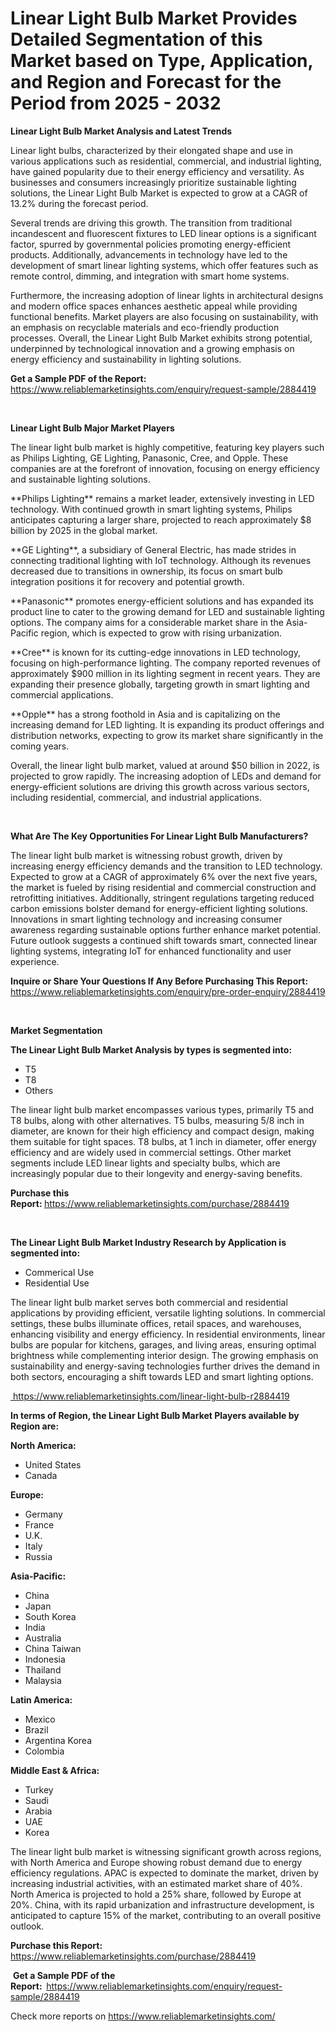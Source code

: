 <p><h1>Linear Light Bulb Market Provides Detailed Segmentation of this Market based on Type, Application, and Region and Forecast for the Period from 2025 - 2032</h1></p><p><strong>Linear Light Bulb Market Analysis and Latest Trends</strong></p>
<p><p>Linear light bulbs, characterized by their elongated shape and use in various applications such as residential, commercial, and industrial lighting, have gained popularity due to their energy efficiency and versatility. As businesses and consumers increasingly prioritize sustainable lighting solutions, the Linear Light Bulb Market is expected to grow at a CAGR of 13.2% during the forecast period.</p><p>Several trends are driving this growth. The transition from traditional incandescent and fluorescent fixtures to LED linear options is a significant factor, spurred by governmental policies promoting energy-efficient products. Additionally, advancements in technology have led to the development of smart linear lighting systems, which offer features such as remote control, dimming, and integration with smart home systems. </p><p>Furthermore, the increasing adoption of linear lights in architectural designs and modern office spaces enhances aesthetic appeal while providing functional benefits. Market players are also focusing on sustainability, with an emphasis on recyclable materials and eco-friendly production processes. Overall, the Linear Light Bulb Market exhibits strong potential, underpinned by technological innovation and a growing emphasis on energy efficiency and sustainability in lighting solutions.</p></p>
<p><strong>Get a Sample PDF of the Report:&nbsp;</strong> <a href="https://www.reliablemarketinsights.com/enquiry/request-sample/2884419?utm_campaign=2538&utm_medium=2&utm_source=Github&utm_content=ia&utm_term=13032025&utm_id=linear-light-bulb">https://www.reliablemarketinsights.com/enquiry/request-sample/2884419</a></p>
<p>&nbsp;</p>
<p><strong>Linear Light Bulb Major Market Players</strong></p>
<p><p>The linear light bulb market is highly competitive, featuring key players such as Philips Lighting, GE Lighting, Panasonic, Cree, and Opple. These companies are at the forefront of innovation, focusing on energy efficiency and sustainable lighting solutions.</p><p>**Philips Lighting** remains a market leader, extensively investing in LED technology. With continued growth in smart lighting systems, Philips anticipates capturing a larger share, projected to reach approximately $8 billion by 2025 in the global market.</p><p>**GE Lighting**, a subsidiary of General Electric, has made strides in connecting traditional lighting with IoT technology. Although its revenues decreased due to transitions in ownership, its focus on smart bulb integration positions it for recovery and potential growth.</p><p>**Panasonic** promotes energy-efficient solutions and has expanded its product line to cater to the growing demand for LED and sustainable lighting options. The company aims for a considerable market share in the Asia-Pacific region, which is expected to grow with rising urbanization.</p><p>**Cree** is known for its cutting-edge innovations in LED technology, focusing on high-performance lighting. The company reported revenues of approximately $900 million in its lighting segment in recent years. They are expanding their presence globally, targeting growth in smart lighting and commercial applications.</p><p>**Opple** has a strong foothold in Asia and is capitalizing on the increasing demand for LED lighting. It is expanding its product offerings and distribution networks, expecting to grow its market share significantly in the coming years.</p><p>Overall, the linear light bulb market, valued at around $50 billion in 2022, is projected to grow rapidly. The increasing adoption of LEDs and demand for energy-efficient solutions are driving this growth across various sectors, including residential, commercial, and industrial applications.</p></p>
<p>&nbsp;</p>
<p><strong>What Are The Key Opportunities For Linear Light Bulb Manufacturers?</strong></p>
<p><p>The linear light bulb market is witnessing robust growth, driven by increasing energy efficiency demands and the transition to LED technology. Expected to grow at a CAGR of approximately 6% over the next five years, the market is fueled by rising residential and commercial construction and retrofitting initiatives. Additionally, stringent regulations targeting reduced carbon emissions bolster demand for energy-efficient lighting solutions. Innovations in smart lighting technology and increasing consumer awareness regarding sustainable options further enhance market potential. Future outlook suggests a continued shift towards smart, connected linear lighting systems, integrating IoT for enhanced functionality and user experience.</p></p>
<p><strong>Inquire or Share Your Questions If Any Before Purchasing This Report:</strong> <a href="https://www.reliablemarketinsights.com/enquiry/pre-order-enquiry/2884419?utm_campaign=2538&utm_medium=2&utm_source=Github&utm_content=ia&utm_term=13032025&utm_id=linear-light-bulb">https://www.reliablemarketinsights.com/enquiry/pre-order-enquiry/2884419</a></p>
<p>&nbsp;</p>
<p><strong>Market Segmentation</strong></p>
<p><strong>The Linear Light Bulb Market Analysis by types is segmented into:</strong></p>
<p><ul><li>T5</li><li>T8</li><li>Others</li></ul></p>
<p><p>The linear light bulb market encompasses various types, primarily T5 and T8 bulbs, along with other alternatives. T5 bulbs, measuring 5/8 inch in diameter, are known for their high efficiency and compact design, making them suitable for tight spaces. T8 bulbs, at 1 inch in diameter, offer energy efficiency and are widely used in commercial settings. Other market segments include LED linear lights and specialty bulbs, which are increasingly popular due to their longevity and energy-saving benefits.</p></p>
<p><strong>Purchase this Report:&nbsp;</strong><a href="https://www.reliablemarketinsights.com/purchase/2884419?utm_campaign=2538&utm_medium=2&utm_source=Github&utm_content=ia&utm_term=13032025&utm_id=linear-light-bulb">https://www.reliablemarketinsights.com/purchase/2884419</a></p>
<p>&nbsp;</p>
<p><strong>The Linear Light Bulb Market Industry Research by Application is segmented into:</strong></p>
<p><ul><li>Commerical Use</li><li>Residential Use</li></ul></p>
<p><p>The linear light bulb market serves both commercial and residential applications by providing efficient, versatile lighting solutions. In commercial settings, these bulbs illuminate offices, retail spaces, and warehouses, enhancing visibility and energy efficiency. In residential environments, linear bulbs are popular for kitchens, garages, and living areas, ensuring optimal brightness while complementing interior design. The growing emphasis on sustainability and energy-saving technologies further drives the demand in both sectors, encouraging a shift towards LED and smart lighting options.</p></p>
<p><a href="https://www.reliablemarketinsights.com/linear-light-bulb-r2884419?utm_campaign=2538&utm_medium=2&utm_source=Github&utm_content=ia&utm_term=13032025&utm_id=linear-light-bulb">&nbsp;https://www.reliablemarketinsights.com/linear-light-bulb-r2884419</a></p>
<p><strong>In terms of Region, the Linear Light Bulb Market Players available by Region are:</strong></p>
<p>
    <p> <strong> North America: </strong>
        <ul>
            <li>United States</li>
            <li>Canada</li>
        </ul>
        </p> 
    <p> <strong> Europe: </strong>
        <ul>
            <li>Germany</li>
            <li>France</li>
            <li>U.K.</li>
            <li>Italy</li>
            <li>Russia</li>
        </ul>
        </p> 
    <p> <strong> Asia-Pacific: </strong>
        <ul>
            <li>China</li>
            <li>Japan</li>
            <li>South Korea</li>
            <li>India</li>
            <li>Australia</li>
            <li>China Taiwan</li>
            <li>Indonesia</li>
            <li>Thailand</li>
            <li>Malaysia</li>
        </ul>
        </p> 
    <p> <strong> Latin America: </strong>
        <ul>
            <li>Mexico</li>
            <li>Brazil</li>
            <li>Argentina Korea</li>
            <li>Colombia</li>
        </ul>
        </p> 
    <p> <strong> Middle East & Africa: </strong>
        <ul>
            <li>Turkey</li>
            <li>Saudi</li>
            <li>Arabia</li>
            <li>UAE</li>
            <li>Korea</li>
        </ul>
    </p>
    </p>
<p><p>The linear light bulb market is witnessing significant growth across regions, with North America and Europe showing robust demand due to energy efficiency regulations. APAC is expected to dominate the market, driven by increasing industrial activities, with an estimated market share of 40%. North America is projected to hold a 25% share, followed by Europe at 20%. China, with its rapid urbanization and infrastructure development, is anticipated to capture 15% of the market, contributing to an overall positive outlook.</p></p>
<p><strong>Purchase this Report: </strong><a href="https://www.reliablemarketinsights.com/purchase/2884419?utm_campaign=2538&utm_medium=2&utm_source=Github&utm_content=ia&utm_term=13032025&utm_id=linear-light-bulb">https://www.reliablemarketinsights.com/purchase/2884419</a></p>
<p>&nbsp;<strong>Get a Sample PDF of the Report:&nbsp;&nbsp;</strong><a href="https://www.reliablemarketinsights.com/enquiry/request-sample/2884419?utm_campaign=2538&utm_medium=2&utm_source=Github&utm_content=ia&utm_term=13032025&utm_id=linear-light-bulb">https://www.reliablemarketinsights.com/enquiry/request-sample/2884419</a></p>
<p><strong></strong></p>
<p>Check more reports on <a href="https://www.reliablemarketinsights.com/?utm_campaign=2538&utm_medium=2&utm_source=Github&utm_content=ia&utm_term=13032025&utm_id=linear-light-bulb">https://www.reliablemarketinsights.com/</a></p>